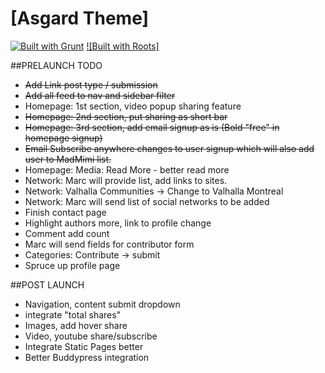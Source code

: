 # [Asgard Theme]

[![Built with Grunt](https://cdn.gruntjs.com/builtwith.png)](http://gruntjs.com/)
[![Built with Roots]](https://github.com/roots/roots-sass)

##PRELAUNCH TODO
- ~~Add Link post type / submission~~
- ~~Add all feed to nav and sidebar filter~~
- Homepage: 1st section, video popup sharing feature
- ~~Homepage: 2nd section, put sharing as short bar~~
- ~~Homepage: 3rd section, add email signup as is (Bold "free" in homepage signup)~~
- ~~Email Subscribe anywhere changes to user signup which will also add user to MadMimi list.~~
- Homepage: Media: Read More - better read more
- Network: Marc will provide list, add links to sites.
- Network: Valhalla Communities -> Change to Valhalla Montreal
- Network: Marc will send list of social networks to be added
- Finish contact page
- Highlight authors more, link to profile change
- Comment add count
- Marc will send fields for contributor form
- Categories: Contribute -> submit
- Spruce up profile page

##POST LAUNCH
- Navigation, content submit dropdown
- integrate "total shares"
- Images, add hover share
- Video, youtube share/subscribe
- Integrate Static Pages better
- Better Buddypress integration
